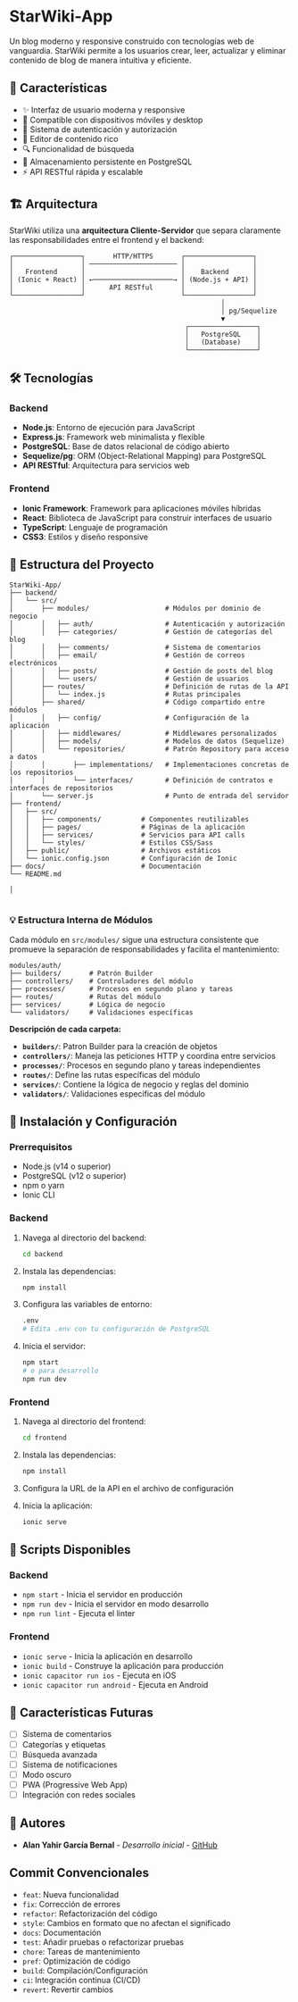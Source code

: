 # StarWiki-App

Un blog moderno y responsive construido con tecnologías web de vanguardia. StarWiki permite a los usuarios crear, leer, actualizar y eliminar contenido de blog de manera intuitiva y eficiente.

## 🚀 Características

- ✨ Interfaz de usuario moderna y responsive
- 📱 Compatible con dispositivos móviles y desktop
- 🔐 Sistema de autenticación y autorización
- 📝 Editor de contenido rico
- 🔍 Funcionalidad de búsqueda
- 💾 Almacenamiento persistente en PostgreSQL
- ⚡ API RESTful rápida y escalable

## 🏗️ Arquitectura

StarWiki utiliza una **arquitectura Cliente-Servidor** que separa claramente las responsabilidades entre el frontend y el backend:

```
┌─────────────────┐       HTTP/HTTPS       ┌─────────────────┐
│                 │ ────────────────────── │                 │
│   Frontend      │                        │    Backend      │
│ (Ionic + React) │ ←────────────────────→ │ (Node.js + API) │
│                 │      API RESTful       │                 │
└─────────────────┘                        └─────────────────┘
                                                     │
                                                     │ pg/Sequelize
                                                     ▼
                                            ┌─────────────────┐
                                            │   PostgreSQL    │
                                            │   (Database)    │
                                            └─────────────────┘
```

## 🛠️ Tecnologías

### Backend

- **Node.js**: Entorno de ejecución para JavaScript
- **Express.js**: Framework web minimalista y flexible
- **PostgreSQL**: Base de datos relacional de código abierto
- **Sequelize/pg**: ORM (Object-Relational Mapping) para PostgreSQL
- **API RESTful**: Arquitectura para servicios web

### Frontend

- **Ionic Framework**: Framework para aplicaciones móviles híbridas
- **React**: Biblioteca de JavaScript para construir interfaces de usuario
- **TypeScript**: Lenguaje de programación
- **CSS3**: Estilos y diseño responsive

## 📁 Estructura del Proyecto

```
StarWiki-App/
├── backend/
│   └── src/
│       ├── modules/                   # Módulos por dominio de negocio
│       │   ├── auth/                  # Autenticación y autorización
│       │   ├── categories/            # Gestión de categorías del blog
│       │   ├── comments/              # Sistema de comentarios
│       │   ├── email/                 # Gestión de correos electrónicos
│       │   ├── posts/                 # Gestión de posts del blog
│       │   └── users/                 # Gestión de usuarios
│       ├── routes/                    # Definición de rutas de la API
│       │   └── index.js               # Rutas principales
│       ├── shared/                    # Código compartido entre módulos
│       │   ├── config/                # Configuración de la aplicación
│       │   ├── middlewares/           # Middlewares personalizados
│       │   ├── models/                # Modelos de datos (Sequelize)
│       │   └── repositories/          # Patrón Repository para acceso a datos
│       │       ├── implementations/   # Implementaciones concretas de los repositorios
│       │       └── interfaces/        # Definición de contratos e interfaces de repositorios
│       └── server.js                  # Punto de entrada del servidor
├── frontend/
│   ├── src/
│   │   ├── components/          # Componentes reutilizables
│   │   ├── pages/               # Páginas de la aplicación
│   │   ├── services/            # Servicios para API calls
│   │   └── styles/              # Estilos CSS/Sass
│   ├── public/                  # Archivos estáticos
│   └── ionic.config.json        # Configuración de Ionic
├── docs/                        # Documentación
└── README.md

│


```

### 💡 Estructura Interna de Módulos

Cada módulo en `src/modules/` sigue una estructura consistente que promueve la separación de responsabilidades y facilita el mantenimiento:

```
modules/auth/
├── builders/       # Patrón Builder
├── controllers/    # Controladores del módulo
├── processes/      # Procesos en segundo plano y tareas
├── routes/         # Rutas del módulo
├── services/       # Lógica de negocio
└── validators/     # Validaciones específicas

```

**Descripción de cada carpeta:**

- **`builders/`**: Patron Builder para la creación de objetos
- **`controllers/`**: Maneja las peticiones HTTP y coordina entre servicios
- **`processes/`**: Procesos en segundo plano y tareas independientes
- **`routes/`**: Define las rutas específicas del módulo
- **`services/`**: Contiene la lógica de negocio y reglas del dominio
- **`validators/`**: Validaciones específicas del módulo

## 🚀 Instalación y Configuración

### Prerrequisitos

- Node.js (v14 o superior)
- PostgreSQL (v12 o superior)
- npm o yarn
- Ionic CLI

### Backend

1. Navega al directorio del backend:

   ```bash
   cd backend
   ```

2. Instala las dependencias:

   ```bash
   npm install
   ```

3. Configura las variables de entorno:

   ```bash
   .env
   # Edita .env con tu configuración de PostgreSQL
   ```

4. Inicia el servidor:
   ```bash
   npm start
   # o para desarrollo
   npm run dev
   ```

### Frontend

1. Navega al directorio del frontend:

   ```bash
   cd frontend
   ```

2. Instala las dependencias:

   ```bash
   npm install
   ```

3. Configura la URL de la API en el archivo de configuración

4. Inicia la aplicación:
   ```bash
   ionic serve
   ```

## 🔧 Scripts Disponibles

### Backend

- `npm start` - Inicia el servidor en producción
- `npm run dev` - Inicia el servidor en modo desarrollo
- `npm run lint` - Ejecuta el linter

### Frontend

- `ionic serve` - Inicia la aplicación en desarrollo
- `ionic build` - Construye la aplicación para producción
- `ionic capacitor run ios` - Ejecuta en iOS
- `ionic capacitor run android` - Ejecuta en Android

## 🌟 Características Futuras

- [ ] Sistema de comentarios
- [ ] Categorías y etiquetas
- [ ] Búsqueda avanzada
- [ ] Sistema de notificaciones
- [ ] Modo oscuro
- [ ] PWA (Progressive Web App)
- [ ] Integración con redes sociales

## 👥 Autores

- **Alan Yahir García Bernal** - _Desarrollo inicial_ - [GitHub](https://github.com/AlanGaber11)

## Commit Convencionales

- `feat`: Nueva funcionalidad
- `fix`: Corrección de errores
- `refactor`: Refactorización del código
- `style`: Cambios en formato que no afectan el significado
- `docs`: Documentación
- `test`: Añadir pruebas o refactorizar pruebas
- `chore`: Tareas de mantenimiento
- `pref`: Optimización de código
- `build`: Compilación/Configuración
- `ci`: Integración continua (CI/CD)
- `revert`: Revertir cambios
